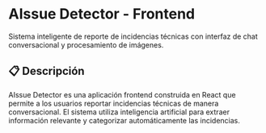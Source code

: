 # AIssue Detector - Frontend

Sistema inteligente de reporte de incidencias técnicas con interfaz de chat conversacional y procesamiento de imágenes.

## 📋 Descripción

AIssue Detector es una aplicación frontend construida en React que permite a los usuarios reportar incidencias técnicas de manera conversacional. El sistema utiliza inteligencia artificial para extraer información relevante y categorizar automáticamente las incidencias.
